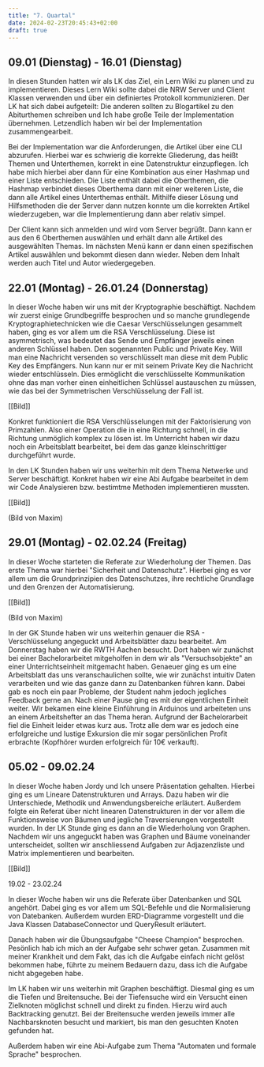 ```yaml
---
title: "7. Quartal"
date: 2024-02-23T20:45:43+02:00
draft: true
---
```

## 09.01 (Dienstag) - 16.01 (Dienstag)
In diesen Stunden hatten wir als LK das Ziel, ein Lern Wiki zu planen und zu implementieren. Dieses Lern Wiki sollte dabei die NRW Server und Client Klassen verwenden und über ein definiertes Protokoll kommunizieren. Der LK hat sich dabei aufgeteilt: Die anderen sollten zu Blogartikel zu den Abiturthemen schreiben und Ich habe große Teile der Implementation übernehmen. Letzendlich haben wir bei der Implementation zusammengearbeit. 

Bei der Implementation war die Anforderungen, die Artikel über eine CLI abzurufen. Hierbei war es schwierig die korrekte Gliederung, das heißt Themen und Unterthemen, korrekt in eine Datenstruktur einzupflegen. Ich habe mich hierbei aber dann für eine Kombination aus einer Hashmap und einer Liste entschieden. Die Liste enthält dabei die Oberthemen, die Hashmap verbindet dieses Oberthema dann mit einer weiteren Liste, die dann alle Artikel eines Unterthemas enthält. Mithilfe dieser Lösung und Hilfsmethoden die der Server dann nutzen konnte um die korrekten Artikel wiederzugeben, war die Implementierung dann aber relativ simpel.

Der Client kann sich anmelden und wird vom Server begrüßt. Dann kann er aus den 6 Oberthemen auswählen und erhält dann alle Artikel des ausgewählten Themas. Im nächsten Menü kann er dann einen spezifischen Artikel auswählen und bekommt diesen dann wieder. Neben dem Inhalt werden auch Titel und Autor wiedergegeben.

## 22.01 (Montag) - 26.01.24 (Donnerstag)
In dieser Woche haben wir uns mit der Kryptographie beschäftigt. Nachdem wir zuerst einige Grundbegriffe besprochen und so manche grundlegende Kryptographietechnicken wie die Caesar Verschlüsselungen gesammelt haben, ging es vor allem um die RSA Verschlüsselung. Diese ist asymmetrisch, was bedeutet das Sende und Empfänger jeweils einen anderen Schlüssel haben. Den sogenannten Public und Private Key. Will man eine Nachricht versenden so verschlüsselt man diese mit dem Public Key des Empfängers. Nun kann nur er mit seinem Private Key die Nachricht wieder entschlüsseln. Dies ermöglicht die verschlüsselte Kommunikation ohne das man vorher einen einheitlichen Schlüssel austauschen zu müssen, wie das bei der Symmetrischen Verschlüsselung der Fall ist.

[[Bild]]

Konkret funktioniert die RSA Verschlüsselungen mit der Faktorisierung von Primzahlen. Also einer Operation die in eine Richtung schnell, in die Richtung unmöglich komplex zu lösen ist. Im Unterricht haben wir dazu noch ein Arbeitsblatt bearbeitet, bei dem das ganze kleinschrittiger durchgeführt wurde.

In den LK Stunden haben wir uns weiterhin mit dem Thema Netwerke und Server beschäftigt. Konkret haben wir eine Abi Aufgabe bearbeitet in dem wir Code Analysieren bzw. bestimtme Methoden implementieren mussten.

[[Bild]]

(Bild von Maxim)

## 29.01 (Montag) - 02.02.24 (Freitag)

In dieser Woche starteten die Referate zur Wiederholung der Themen. Das erste Thema war hierbei "Sicherheit und Datenschutz". Hierbei ging es vor allem um die Grundprinzipien des Datenschutzes, ihre rechtliche Grundlage und den Grenzen der Automatisierung.

[[Bild]]

(Bild von Maxim)

In der GK Stunde haben wir uns weiterhin genauer die RSA - Verschlüsselung angeguckt und Arbeitsblätter dazu bearbeitet. Am Donnerstag haben wir die RWTH Aachen besucht. Dort haben wir zunächst bei einer Bachelorarbeitet mitgeholfen in dem wir als "Versuchsobjekte" an einer Unterrichtseinheit mitgemacht haben. Genaeuer ging es um eine Arbeitsblatt das uns veranschaulichen sollte, wie wir zunächst intuitiv Daten verarbeiten und wie das ganze dann zu Datenbanken führen kann. Dabei gab es noch ein paar Probleme, der Student nahm jedoch jegliches Feedback gerne an. Nach einer Pause ging es mit der eigentlichen Einheit weiter. Wir bekamen eine kleine Einführung in Arduinos und arbeiteten uns an einem Arbeitshefter an das Thema heran. Aufgrund der Bachelorarbeit fiel die Einheit leider etwas kurz aus. Trotz alle dem war es jedoch eine erfolgreiche und lustige Exkursion die mir sogar persönlichen Profit erbrachte (Kopfhörer wurden erfolgreich für 10€ verkauft).

## 05.02 - 09.02.24

In dieser Woche haben Jordy und Ich unsere Präsentation gehalten. Hierbei ging es um Lineare Datenstrukturen und Arrays. Dazu haben wir die Unterschiede, Methodik und Anwendungsbereiche erläutert. Außerdem folgte ein Referat über nicht linearen Datenstrukturen in der vor allem die Funktionsweise von Bäumen und jegliche Traversierungen vorgestellt wurden. In der LK Stunde ging es dann an die Wiederholung von Graphen. Nachdem wir uns angeguckt haben was Graphen und Bäume voneinander unterscheidet, sollten wir anschliessend Aufgaben zur Adjazenzliste und Matrix implementieren und bearbeiten.

[[Bild]]

19.02 - 23.02.24

In dieser Woche haben wir uns die Referate über Datenbanken und SQL angehört. Dabei ging es vor allem um SQL-Befehle und die Normalisierung von Datebanken. Außerdem wurden ERD-Diagramme vorgestellt und die Java Klassen DatabaseConnector und QueryResult erläutert. 

Danach haben wir die Übungsaufgabe "Cheese Champion" besprochen. Pesönlich hab ich mich an der Aufgabe sehr schwer getan. Zusammen mit meiner Krankheit und dem Fakt, das ich die Aufgabe einfach nicht gelöst bekommen habe, führte zu meinem Bedauern dazu, dass ich die Aufgabe nicht abgegeben habe.

Im LK haben wir uns weiterhin mit Graphen beschäftigt. Diesmal ging es um die Tiefen und Breitensuche. Bei der Tiefensuche wird ein Versucht einen Zielknoten möglichst schnell und direkt zu finden. Hierzu wird auch Backtracking genutzt. Bei der Breitensuche werden jeweils immer alle Nachbarsknoten besucht und markiert, bis man den gesuchten Knoten gefunden hat.

Außerdem haben wir eine Abi-Aufgabe zum Thema "Automaten und formale Sprache" besprochen.
